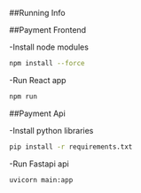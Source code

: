 ##Running Info

##Payment Frontend

-Install node modules
```bash 
npm install --force
```
-Run React app
```bash 
npm run
```
##Payment Api

-Install python libraries
```bash 
pip install -r requirements.txt
```
-Run Fastapi api
```bash 
uvicorn main:app 
```
